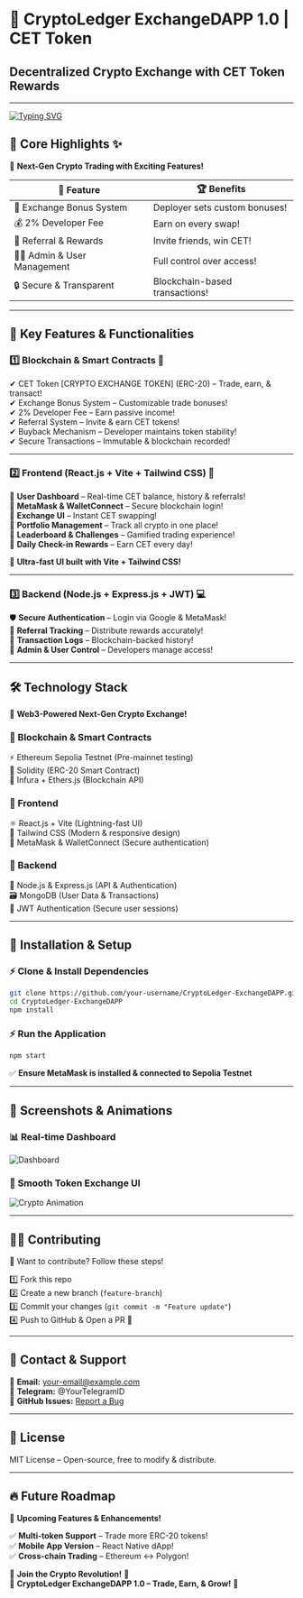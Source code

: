 # 🚀 CryptoLedger ExchangeDAPP 1.0 | CET Token

## Decentralized Crypto Exchange with CET Token Rewards

---

[![Typing SVG](https://readme-typing-svg.herokuapp.com?font=Fira+Code&size=30&duration=4000&color=38BDAE&center=true&vCenter=true&width=1000&lines=Welcome+to+CryptoLedger+ExchangeDAPP;Decentralized+Trading+Platform;Secure+%E2%9C%94%EF%B8%8F+Transparent+%E2%9C%94%EF%B8%8F+Efficient+%E2%9C%94%EF%B8%8F)](https://git.io/typing-svg)

## 🌟 Core Highlights ✨
🎯 **Next-Gen Crypto Trading with Exciting Features!**

| 🔹 Feature | 🏆 Benefits |
|-----------|------------|
| 📌 Exchange Bonus System | Deployer sets custom bonuses! |
| 💰 2% Developer Fee | Earn on every swap! |
| 🎁 Referral & Rewards | Invite friends, win CET! |
| 👨‍💼 Admin & User Management | Full control over access! |
| 🔒 Secure & Transparent | Blockchain-based transactions! |

---

## 🚀 Key Features & Functionalities

### 1️⃣ Blockchain & Smart Contracts 💎
✔ CET Token [CRYPTO EXCHANGE TOKEN] (ERC-20) – Trade, earn, & transact!  
✔ Exchange Bonus System – Customizable trade bonuses!  
✔ 2% Developer Fee – Earn passive income!  
✔ Referral System – Invite & earn CET tokens!  
✔ Buyback Mechanism – Developer maintains token stability!  
✔ Secure Transactions – Immutable & blockchain recorded!  

---

### 2️⃣ Frontend (React.js + Vite + Tailwind CSS) 🎨
💠 **User Dashboard** – Real-time CET balance, history & referrals!  
💠 **MetaMask & WalletConnect** – Secure blockchain login!  
💠 **Exchange UI** – Instant CET swapping!  
💠 **Portfolio Management** – Track all crypto in one place!  
💠 **Leaderboard & Challenges** – Gamified trading experience!  
💠 **Daily Check-in Rewards** – Earn CET every day!  

🚀 **Ultra-fast UI built with Vite + Tailwind CSS!**

---

### 3️⃣ Backend (Node.js + Express.js + JWT) 💻
🛡️ **Secure Authentication** – Login via Google & MetaMask!  
🔗 **Referral Tracking** – Distribute rewards accurately!  
📜 **Transaction Logs** – Blockchain-backed history!  
🔑 **Admin & User Control** – Developers manage access!  

---

## 🛠️ Technology Stack
🚀 **Web3-Powered Next-Gen Crypto Exchange!**

### 🔷 Blockchain & Smart Contracts
⚡ Ethereum Sepolia Testnet (Pre-mainnet testing)  
📝 Solidity (ERC-20 Smart Contract)  
🔌 Infura + Ethers.js (Blockchain API)  

### 🔷 Frontend
⚛️ React.js + Vite (Lightning-fast UI)  
🎨 Tailwind CSS (Modern & responsive design)  
🔐 MetaMask & WalletConnect (Secure authentication)  

### 🔷 Backend
🚀 Node.js & Express.js (API & Authentication)  
🗃️ MongoDB (User Data & Transactions)  
🔑 JWT Authentication (Secure user sessions)  

---

## 📌 Installation & Setup

### ⚡ Clone & Install Dependencies
```bash
git clone https://github.com/your-username/CryptoLedger-ExchangeDAPP.git
cd CryptoLedger-ExchangeDAPP
npm install
```

### ⚡ Run the Application
```bash
npm start
```
✅ **Ensure MetaMask is installed & connected to Sepolia Testnet**

---

## 📸 Screenshots & Animations
### 📊 **Real-time Dashboard**
![Dashboard](https://github.com/AnderMendoza/AnderMendoza/raw/main/assets/line-animation.gif)

### 🔄 **Smooth Token Exchange UI**
![Crypto Animation](https://raw.githubusercontent.com/trinib/trinib/main/.images/marquee.svg)

---

## 👨‍💻 Contributing
🚀 Want to contribute? Follow these steps!

1️⃣ Fork this repo  
2️⃣ Create a new branch (`feature-branch`)  
3️⃣ Commit your changes (`git commit -m "Feature update"`)  
4️⃣ Push to GitHub & Open a PR 🎉  

---

## 📩 Contact & Support
📧 **Email:** your-email@example.com  
💬 **Telegram:** @YourTelegramID  
🔗 **GitHub Issues:** [Report a Bug](https://github.com/your-username/CryptoLedger-ExchangeDAPP/issues)  

---

## 📜 License
MIT License – Open-source, free to modify & distribute.

---

## 🔥 Future Roadmap
🚀 **Upcoming Features & Enhancements!**

✅ **Multi-token Support** – Trade more ERC-20 tokens!  
✅ **Mobile App Version** – React Native dApp!  
✅ **Cross-chain Trading** – Ethereum ↔ Polygon!  

🌟 **Join the Crypto Revolution!** 🌟  
🚀 **CryptoLedger ExchangeDAPP 1.0 – Trade, Earn, & Grow!** 🚀
